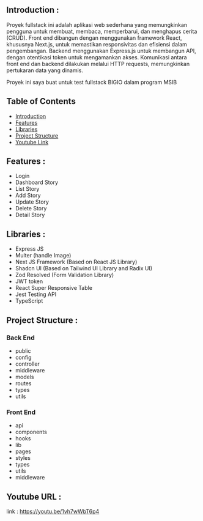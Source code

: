 ## <a name="introduction"></a> Introduction :

Proyek fullstack ini adalah aplikasi web sederhana yang memungkinkan pengguna untuk membuat, membaca, memperbarui, dan menghapus cerita (CRUD). Front end dibangun dengan menggunakan framework React, khususnya Next.js, untuk memastikan responsivitas dan efisiensi dalam pengembangan. Backend menggunakan Express.js untuk membangun API, dengan otentikasi token untuk mengamankan akses. Komunikasi antara front end dan backend dilakukan melalui HTTP requests, memungkinkan pertukaran data yang dinamis.

Proyek ini saya buat untuk test fullstack BIGIO dalam program MSIB

## Table of Contents

- [Introduction](#introduction)
- [Features](#features)
- [Libraries](#libraries)
- [Project Structure](#project-structures)
- [Youtube Link](#apk-link)

## <a name="features"></a> Features :

- Login
- Dashboard Story
- List Story
- Add Story
- Update Story
- Delete Story
- Detail Story

## <a name="libraries"></a> Libraries :

- Express JS
- Multer (handle Image)
- Next JS Framework (Based on React JS Library)
- Shadcn UI (Based on Tailwind UI Library and Radix UI)
- Zod Resolved (Form Validation Library)
- JWT token
- React Super Responsive Table
- Jest Testing API
- TypeScript

## <a name="project-structures"></a> Project Structure :

### Back End

- public
- config
- controller
- middleware
- models
- routes
- types
- utils

### Front End

- api
- components
- hooks
- lib
- pages
- styles
- types
- utils
- middleware

## <a name="apk-link"></a> Youtube URL :

link : https://youtu.be/1vh7wWbT6p4
